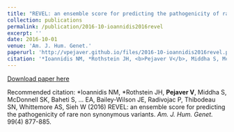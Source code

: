 ```yaml
---
title: "REVEL: an ensemble score for predicting the pathogenicity of rare non synonymous variants"
collection: publications
permalink: /publication/2016-10-ioannidis2016revel
excerpt: ''
date: 2016-10-01
venue: 'Am. J. Hum. Genet.'
paperurl: 'http://vpejaver.github.io/files/2016-10-ioannidis2016revel.pdf'
citation: '*Ioannidis NM, *Rothstein JH, <b>Pejaver V</b>, Middha S, McDonnell SK, Baheti S, ... EA, Bailey-Wilson JE, Radivojac P, Thibodeau SN, Whittemore AS, Sieh W (2016) REVEL: an ensemble score for predicting the pathogenicity of rare non synonymous variants. <i>Am. J. Hum. Genet.</i> 99(4) 877-885.'
---
```

[Download paper here](http://vpejaver.github.io/files/2016-10-ioannidis2016revel.pdf)

Recommended citation: *Ioannidis NM, *Rothstein JH, <b>Pejaver V</b>, Middha S, McDonnell SK, Baheti S, ... EA, Bailey-Wilson JE, Radivojac P, Thibodeau SN, Whittemore AS, Sieh W (2016) REVEL: an ensemble score for predicting the pathogenicity of rare non synonymous variants. <i>Am. J. Hum. Genet.</i> 99(4) 877-885.

